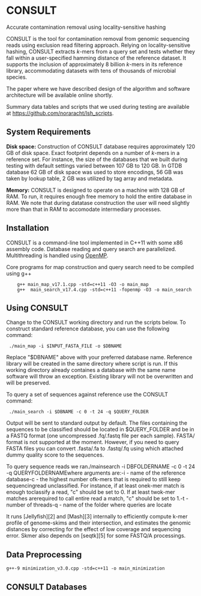 # CONSULT
Accurate contamination removal using locality-sensitive hashing

CONSULT is the tool for contamination removal from genomic sequencing reads using exclusion read filtering approach. Relying on locality-sensitive hashing, CONSULT extracts *k*-mers from a query set and tests whether they fall within a user-specified hamming distance of the reference dataset. It supports the inclusion of approximately 8 billion *k*-mers in its reference library, accommodating datasets with tens of thousands of microbial species.

The paper where we have described design of the algorithm and software architecture will be available online shortly. <!-- (open access): -->
<!--  - [paper reference and doi][1] -->

Summary data tables and scripts that we used during testing are available at https://github.com/noraracht/lsh_scripts.
 <!--  - Raw data are deposited in -->


System Requirements
------------

**Disk space:** Construction of CONSULT database requires approximately 120 GB of disk space. Exact footprint depends on a number of *k*-mers in a reference set. For instance, the size of the databases that we built during testing with default settings varied between 107 GB to 120 GB. In GTDB database 62 GB of disk space was used to store encodings, 56 GB was taken by lookup table, 2 GB was utilized by tag array and metadata. 

**Memory:** CONSULT is designed to operate on a machine with 128 GB of RAM. To run, it requires enough free memory to hold the entire database in RAM. We note that during datatase construction the user will need slightly more than that in RAM to accomodate intermediary processes.

 
Installation
------------

CONSULT is a command-line tool implemented in C++11 with some x86 assembly code. Database reading and query search are parallelized. Multithreading is handled using [OpenMP](https://www.openmp.org). 
  
Core programs for map construction and query search need to be compiled using g++ 
```
    g++ main_map_v17.1.cpp -std=c++11 -O3 -o main_map
    g++  main_search_v17.4.cpp -std=c++11 -fopenmp -O3 -o main_search
```    

Using CONSULT
------------

Change to the CONSULT working directory and run the scripts below. 
To construct standard reference database, you can use the following command:
```
 ./main_map -i $INPUT_FASTA_FILE -o $DBNAME
```  
Replace "$DBNAME" above with your preferred database name. Reference library will be created in the same directory where script is run. If this working directory already containes a database with the same name software will throw an exception. Existing library will not be overwritten and will be preserved.

To query a set of sequences against reference use the CONSULT command:
```
 ./main_search -i $DBNAME -c 0 -t 24 -q $QUERY_FOLDER
``` 
Output will be sent to standard output by default. The files containing the sequences to be classified should be located in $QUERY_FOLDER and be in a FASTQ format (one uncompressed .fq/.fastq file per each sample). FASTA/ format is not supported at the moment. However, if you need to query FASTA files you can convert .fasta/.fa to .fastq/.fq using []() which attached dummy quality score to the sequences.


To query sequence reads  we ran./mainsearch -i DBFOLDERNAME -c 0 -t 24 -q QUERYFOLDERNAMEwhere arguments are:-i - name of the reference database-c - the highest number ofk-mers that is required to still keep sequencingread unclassified.  For instance, if at least onek-mer match is enough toclassify a read, "c" should be set to 0.  If at least twok-mer matches arerequired to call entire read a match, "c" should be set to 1.-t - number of threads-q - name of the folder where queries are locate




It runs [Jellyfish][2] and [Mash][3] internally to efficiently compute k-mer profile of genome-skims and their intersection, and estimates the genomic distances by correcting for the effect of low coverage and sequencing error. Skmer also depends on [seqtk][5] for some FASTQ/A processings. 



Data Preprocessing
------------
```
g++-9 minimization_v3.0.cpp -std=c++11 -o main_minimization
```

CONSULT Databases
------------

